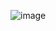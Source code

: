 ![image](https://user-images.githubusercontent.com/92194650/136644206-f6b0cdda-9eb5-44b9-80b1-bf444bb7ca40.png)
